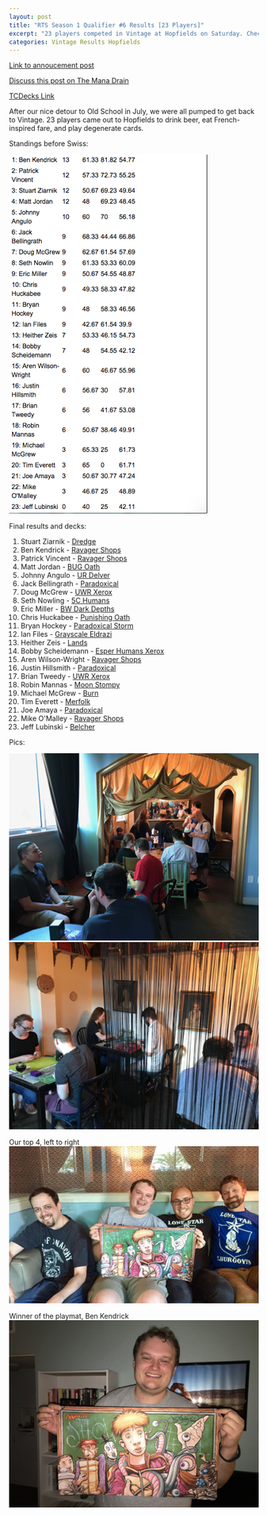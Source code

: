 ```yaml
---
layout: post
title: "RTS Season 1 Qualifier #6 Results [23 Players]"
excerpt: "23 players competed in Vintage at Hopfields on Saturday. Check out the results!"
categories: Vintage Results Hopfields
---
```


[Link to annoucement post](http://themanadrain.com/topic/2086/8-25-18-romancing-the-stones-austin-tx-100-proxy-vintage)

[Discuss this post on The Mana Drain](http://themanadrain.com/topic/2106/25-august-2018-romancing-the-stones-6-23-players-in-austin-tx)

[TCDecks Link](http://www.tcdecks.net/deck.php?id=28381)

After our nice detour to Old School in July, we were all pumped to get back to Vintage. 23 players came out to Hopfields to drink beer, eat French-inspired fare, and play degenerate cards.

Standings before Swiss:

![](/assets/images/2018-08-25/standings.png)

Final results and decks:

1. Stuart Ziarnik - [Dredge](/assets/images/2018-08-25/deck-1.jpg)
2. Ben Kendrick - [Ravager Shops](/assets/images/2018-08-25/deck-2.jpg)
3. Patrick Vincent - [Ravager Shops](/assets/images/2018-08-25/deck-3.jpg)
4. Matt Jordan - [BUG Oath](/assets/images/2018-08-25/deck-4.jpg)
5. Johnny Angulo - [UR Delver](/assets/images/2018-08-25/deck-5.jpg)
6. Jack Bellingrath - [Paradoxical](/assets/images/2018-08-25/deck-6.jpg)
7. Doug McGrew - [UWR Xerox](/assets/images/2018-08-25/deck-7.jpg)
8. Seth Nowling - [5C Humans](/assets/images/2018-08-25/deck-8.jpg)
9. Eric Miller - [BW Dark Depths](/assets/images/2018-08-25/deck-9.jpg)
10. Chris Huckabee - [Punishing Oath](/assets/images/2018-08-25/deck-10.jpg)
11. Bryan Hockey - [Paradoxical Storm](/assets/images/2018-08-25/deck-11.jpg)
12. Ian Files - [Grayscale Eldrazi](/assets/images/2018-08-25/deck-12.jpg)
13. Heither Zeis - [Lands](/assets/images/2018-08-25/deck-13.jpg)
14. Bobby Scheidemann - [Esper Humans Xerox](/assets/images/2018-08-25/deck-14.jpg)
15. Aren Wilson-Wright - [Ravager Shops](/assets/images/2018-08-25/deck-15.jpg)
16. Justin Hillsmith - [Paradoxical](/assets/images/2018-08-25/deck-16.jpg)
17. Brian Tweedy - [UWR Xerox](/assets/images/2018-08-25/deck-17.jpg)
18. Robin Mannas - [Moon Stompy](/assets/images/2018-08-25/deck-18.jpg)
19. Michael McGrew - [Burn](/assets/images/2018-08-25/deck-19.jpg)
20. Tim Everett - [Merfolk](/assets/images/2018-08-25/deck-20.jpg)
21. Joe Amaya - [Paradoxical](/assets/images/2018-08-25/deck-21.jpg)
22. Mike O'Malley - [Ravager Shops](/assets/images/2018-08-25/deck-22.jpg)
23. Jeff Lubinski - [Belcher](/assets/images/2018-08-25/deck-23.jpg)

Pics:

![](/assets/images/2018-08-25/1.jpg)
![](/assets/images/2018-08-25/2.jpg)

Our top 4, left to right
![](/assets/images/2018-08-25/3.jpg)

Winner of the playmat, Ben Kendrick
![](/assets/images/2018-08-25/4.jpg)

